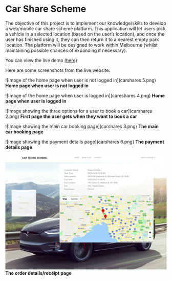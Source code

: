 # Car Share Scheme

The objective of this project is to implement our knowledge/skills to develop a
web/mobile car share scheme platform. This application will let users pick a
vehicle in a selected location (based on the user’s location), and once the
user has finished using it, they can then return it to a nearest empty park
location. The platform will be designed to work within Melbourne (whilst
maintaining possible chances of expanding if necessary).

You can view the live demo [(here)](http://carshares.xyz/public)

Here are some screenshots from the live website:

![Image of the home page when user is not logged in](carshares 5.png)
**Home page when user is not logged in**

![Image of the home page when user is logged in](careshares 4.png)
**Home page when user is logged in**

![Image showing the three options for a user to book a car](carshares 2.png)
**First page the user gets when they want to book a car**

![Image showing the main car booking page](carshares 3.png)
**The main car booking page**

![Image showing the payment details page](carshares 6.png)
**The payment details page**

![Image showing the order details/receipt page](carshares.png)
**The order details/receipt page**
